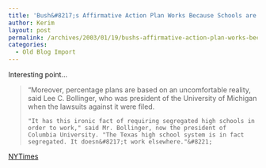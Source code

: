 ```yaml
---
title: 'Bush&#8217;s Affirmative Action Plan Works Because Schools are Segregated'
author: Kerim
layout: post
permalink: /archives/2003/01/19/bushs-affirmative-action-plan-works-because-schools-are-segregated/
categories:
  - Old Blog Import
---
```

Interesting point&#8230;


>   &#8220;Moreover, percentage plans are based on an uncomfortable reality, said Lee C. Bollinger, who was president of the University of Michigan when the lawsuits against it were filed. 
>   
>   
>     "It has this ironic fact of requiring segregated high schools in order to work," said Mr. Bollinger, now the president of Columbia University. "The Texas high school system is in fact segregated. It doesn&#8217;t work elsewhere."&#8221;
>   


<a href="http://www.nytimes.com/2003/01/19/weekinreview/19LIPT.html?8hpib" onclick="_gaq.push(['_trackEvent', 'outbound-article', 'http://www.nytimes.com/2003/01/19/weekinreview/19LIPT.html?8hpib', 'NYTimes']);" >NYTimes</a>

